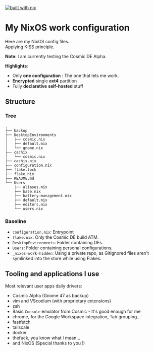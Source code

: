 [![built with nix](https://img.shields.io/static/v1?logo=nixos&logoColor=white&label=&message=Built%20with%20Nix&color=41439a)](https://builtwithnix.org)

# My NixOS work configuration

Here are my NixOS config files.  
Applying KISS principle.

**Note**: I am currently testing the Cosmic DE Alpha.

**Highlights**:

- Only **one configuration** : The one that lets me work.
- **Encrypted** single **ext4** partition
- Fully **declarative** **self-hosted** stuff


## Structure

### Tree 

```tree
.
├── backup
├── DesktopEnvironments
│   ├── cosmic.nix
│   ├── default.nix
│   └── gnome.nix
├── cachix
│   └── cosmic.nix
├── cachix.nix
├── configuration.nix
├── flake.lock
├── flake.nix
├── README.md
└── Users
    ├── aliases.nix
    ├── base.nix
    ├── battery-management.nix
    ├── default.nix
    ├── editors.nix
    └── users.nix
```

### Baseline

- `configuration.nix`: Entrypoint
- `flake.nix`: Only the Cosmic DE build ATM.
- `DesktopEnvironments`: Folder containing DEs.
- `Users`: Folder containing personal configurations.
- `_nixos-work-hidden`: Using a private repo, as GitIgnored files aren't symlinked into the store while using Flakes.


## Tooling and applications I use

Most relevant user apps daily drivers:

- Cosmic Alpha (Gnome 47 as backup)
- vim and VScodium (with proprietary extensions)
- zsh
- Basic `Console` emulator from Cosmic - It's good enough for me
- chrome, for the Google Workspace integration, Tab grouping...
- fastfetch
- tailscale
- docker
- thefuck, you know what I mean...
- and NixOS (Special thanks to you !)
